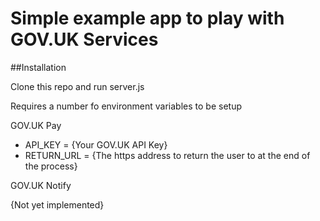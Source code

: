 # Simple example app to play with GOV.UK Services

##Installation

Clone this repo and run server.js

Requires a number fo environment variables to be setup

GOV.UK Pay
* API_KEY = {Your GOV.UK API Key}
* RETURN_URL = {The https address to return the user to at the end of the process}

GOV.UK Notify

{Not yet implemented}


